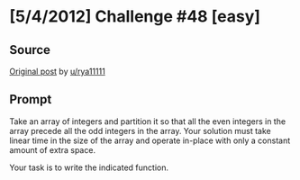 # [5/4/2012] Challenge #48 [easy]

## Source

[Original post](https://old.reddit.com/r/dailyprogrammer/comments/t78m8/542012_challenge_48_easy/) by [u/rya11111](https://old.reddit.com/user/rya11111)

## Prompt

Take an array of integers and partition it so that all the even integers in the array precede all the odd integers in the array. Your solution must take linear time in the size of the array and operate in-place with only a constant amount of extra space.


Your task is to write the indicated function.

